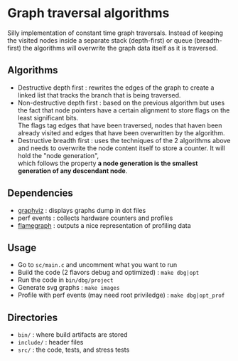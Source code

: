 # Graph traversal algorithms

Silly implementation of constant time graph traversals.
Instead of keeping the visited nodes inside a separate stack (depth-first) or queue (breadth-first) the algorithms will overwrite the graph data itself as it is traversed.

## Algorithms

* Destructive depth first : rewrites the edges of the graph to create a linked list that tracks the branch that is being traversed.
* Non-destructive depth first : based on the previous algorithm but uses the fact that node pointers have a certain alignment to store flags on the least significant bits.  
  The flags tag edges that have been traversed, nodes that haven been already visited and edges that have been overwritten by the algorithm.
* Destructive breadth first : uses the techniques of the 2 algorithms above and needs to overwrite the node content itself to store a counter. It will hold the "node generation",  
  which follows the property __a node generation is the smallest generation of any descendant node__.

## Dependencies

* [graphviz][1] : displays graphs dump in dot files
* perf events : collects hardware counters and profiles
* [flamegraph][0] : outputs a nice representation of profiling data

## Usage

* Go to `sc/main.c` and uncomment what you want to run
* Build the code (2 flavors debug and optimized) : `make dbg|opt`
* Run the code in `bin/dbg/project`
* Generate svg graphs : `make images`
* Profile with perf events (may need root priviledge) : `make dbg|opt_prof`

## Directories

* `bin/` : where build artifacts are stored
* `include/` : header files
* `src/` : the code, tests, and stress tests

[0]: https://github.com/brendangregg/FlameGraph
[1]: http://www.graphviz.org/

